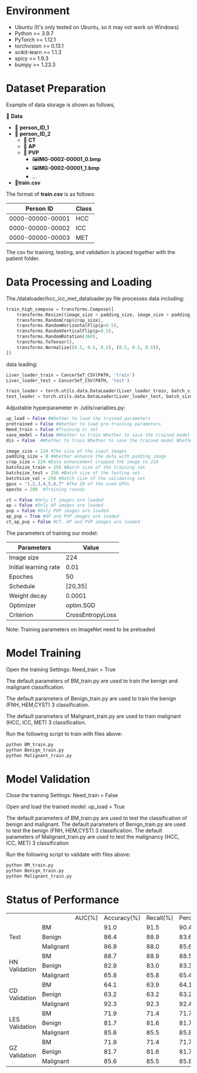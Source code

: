 # Environment

+ Ubuntu (It's only tested on Ubuntu, so it may not work on Windows)
+ Python >= 3.9.7
+ PyTorch >= 1.12.1
+ torchvision >= 0.13.1
+ scikit-learn >= 1.1.3
+ spicy >= 1.9.3
+ bumpy >= 1.23.3

# Dataset Preparation

Example of  data storage is shown as follows,

📁 **Data**

+ 📁 **person_ID_1**
+ 📁 **person_ID_2**
  + 📁 **CT**
  + 📁 **AP**
  + 📁 **PVP**
    + 🖼️**IMG-0002-00001_0.bmp**
    + 🖼️**IMG-0002-00001_1.bmp**
    + $\ldots$
+ 📄**train.csv**

The format of **train.csv** is as follows:

| Person ID               | Class |
| ---------------- | ----- |
| 0000-00000-00001 | HCC   |
| 0000-00000-00002 | ICC   |
| 0000-00000-00003 | MET   |

The csv for training, testing, and validation is placed together with the patient folder.

# Data Processing and Loading

The./dataloader/hcc_icc_met_dataloader.py file processes data including:

```python
train_high_compose = transforms.Compose([
    transforms.Resize((image_size + padding_size, image_size + padding_size)),
    transforms.RandomCrop(crop_size),
    transforms.RandomHorizontalFlip(p=0.5),
    transforms.RandomVerticalFlip(p=0.5),
    transforms.RandomRotation(360),
    transforms.ToTensor(),
    transforms.Normalize((0.5, 0.5, 0.5), (0.5, 0.5, 0.5)),
])
```

data loading:

```python
Liver_loader_train = CancerSeT_CSV(PATH, 'train')
Liver_loader_test = CancerSeT_CSV(PATH, 'test')

train_loader = torch.utils.data.DataLoader(Liver_loader_train, batch_size=args.train_batch, shuffle=True, drop_last=False) 
test_loader = torch.utils.data.DataLoader(Liver_loader_test, batch_size=args.test_batch, shuffle=False)
```

Adjustable hyperparameter in ./utils/variables.py:

```python
up_load = False #Whether to load the trained parameters
pretrained = False #Whether to load pre-training parameters
Need_train = False #Training or not
save_model = False #Whether to train Whether to save the trained model
dis = False  #Whether to train Whether to save the trained model Whether to choose distributed training

image_size = 224 #The size of the input images
padding_size = 0 #Whether enhance the data with padding image
crop_size = 224 #Data enhancement cropped the image to 224
batchsize_train = 256 #Batch size of the training set
batchsize_test = 256 #Batch size of the testing set
batchsize_val = 256 #Batch size of the validating set
gpus = "1,2,3,4,5,6,7" #The ID of the used GPUs
epochs = 200  #Training rounds

ct = False #Only CT images are loaded
ap = False #Only AP images are loaded
pvp = False #Only PVP images are loaded
ap_pvp = True #AP and PVP images are loaded
ct_ap_pvp = False #CT, AP and PVP images are loaded
```

The parameters of training our model:

| Parameters            | Value            |
| --------------------- | ---------------- |
| Image size            | 224              |
| Initial learning rate | 0.01             |
| Epoches               | 50               |
| Schedule              | [20,35]          |
| Weight decay          | 0.0001           |
| Optimizer             | optim.SGD        |
| Criterion             | CrossEntropyLoss |

Note: Training parameters on ImageNet need to be preloaded

# Model Training

Open the training Settings: Need_train = True

The default parameters of BM_train.py are used to train the benign and malignant classification.

The default parameters of Benign_train.py are used to train the benign (FNH, HEM,CYST) 3 classification.

The default parameters of Malignant_train.py are used to train malignant (HCC, ICC, MET) 3 classification.

Run the following script to train with files above:

```bash
python BM_train.py
python Benign_train.py
python Malignant_train.py
```

# Model Validation

Close the training Settings: Need_train = False

Open and load the trained model: up_load = True

The default parameters of BM_train.py are used to test the classification of benign and malignant. 
The default parameters of Benign_train.py are used to test the benign (FNH, HEM,CYST) 3 classification. 
The default parameters of Malignant_train.py are used to test the malignancy (HCC, ICC, MET) 3 classification

Run the following script to validate with files above:

```bash
python BM_train.py
python Benign_train.py
python Malignant_train.py
```

# Status of Performance

<table>
  <tr>
    <td></td>
    <td></td>
    <td>AUC(%)</td>
    <td>Accuracy(%)</td>
    <td>Recall(%)</td>
    <td>Percision(%)</td>
  </tr>
  <tr>
    <td rowspan="3">Test</td>
    <td>BM</td>
    <td></td>
    <td>91.0</td>
    <td>91.5</td>
    <td>90.4</td>
  </tr>
  <tr>
    <td>Benign</td>
    <td></td>
    <td>86.4</td>
    <td>88.9</td>
    <td>83.6</td>
  </tr>
  <tr>
    <td>Malignant</td>
    <td></td>
    <td>86.9</td>
    <td>88.0</td>
    <td>85.6</td>
  </tr>
  <tr>
    <td rowspan="3">HN Validation</td>
    <td>BM</td>
    <td></td>
    <td>88.7</td>
    <td>88.9</td>
    <td>88.5</td>
  </tr>
  <tr>
    <td>Benign</td>
    <td></td>
    <td>82.9</td>
    <td>83.0</td>
    <td>83.3</td>
  </tr>
  <tr>
    <td>Malignant</td>
    <td></td>
    <td>65.8</td>
    <td>65.8</td>
    <td>65.4</td>
  </tr>
  <tr>
    <td rowspan="3">CD Validation</td>
    <td>BM</td>
    <td></td>
    <td>64.1</td>
    <td>63.9</td>
    <td>64.1</td>
  </tr>
  <tr>
    <td>Benign</td>
    <td></td>
    <td>63.2</td>
    <td>63.2</td>
    <td>63.2</td>
  </tr>
  <tr>
    <td>Malignant</td>
    <td></td>
    <td>92.3</td>
    <td>92.3</td>
    <td>92.4</td>
  </tr>
  <tr>
    <td rowspan="3">LES Validation</td>
    <td>BM</td>
    <td></td>
    <td>71.9</td>
    <td>71.4</td>
    <td>71.7</td>
  </tr>
  <tr>
    <td>Benign</td>
    <td></td>
    <td>81.7</td>
    <td>81.6</td>
    <td>81.7</td>
  </tr>
  <tr>
    <td>Malignant</td>
    <td></td>
    <td>85.6</td>
    <td>85.5</td>
    <td>85.8</td>
  </tr>
  <tr>
    <td rowspan="3">GZ Validation</td>
    <td>BM</td>
    <td></td>
    <td>71.9</td>
    <td>71.4</td>
    <td>71.7</td>
  </tr>
  <tr>
    <td>Benign</td>
    <td></td>
    <td>81.7</td>
    <td>81.6</td>
    <td>81.7</td>
  </tr>
  <tr>
    <td>Malignant</td>
    <td></td>
    <td>85.6</td>
    <td>85.5</td>
    <td>85.8</td>
  </tr>
</table>

